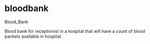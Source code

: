 # bloodbank
Blood_Bank 

Blood bank for receptionist in a hospital that will have a count of blood packets available in hospital.
